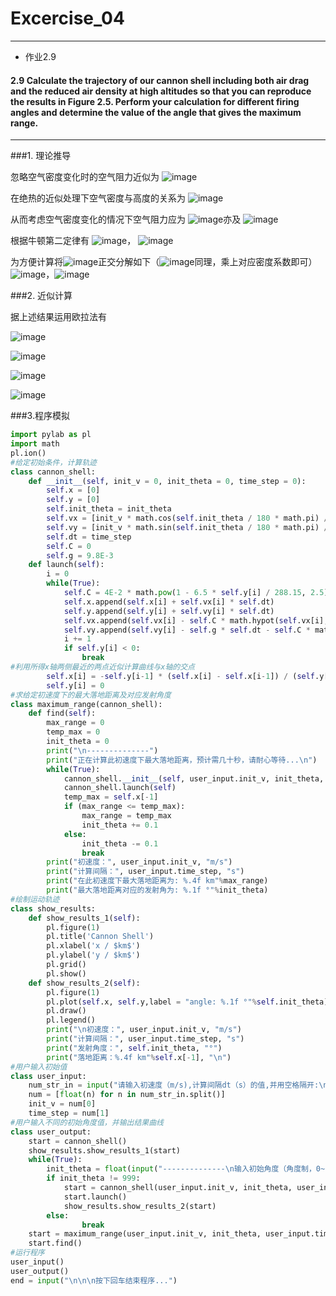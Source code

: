 # Excercise_04
***

* 作业2.9


#### 2.9 Calculate the trajectory of our cannon shell including both air drag and the reduced air density at high altitudes so that you can reproduce the results in Figure 2.5. Perform your calculation for different firing angles and determine the value of the angle that gives the maximum range.
***

###1. 理论推导
  
  忽略空气密度变化时的空气阻力近似为 ![image](https://github.com/ACGNnsj/compuational_physics_N2014301020001/blob/master/Excercise_05/CodeCogsEqn.gif?raw=true)
  
  在绝热的近似处理下空气密度与高度的关系为 ![image](https://github.com/ACGNnsj/compuational_physics_N2014301020001/blob/master/Excercise_05/CodeCogsEqn%20(2).gif?raw=true)
  
  从而考虑空气密度变化的情况下空气阻力应为 ![image](https://github.com/ACGNnsj/compuational_physics_N2014301020001/blob/master/Excercise_05/CodeCogsEqn%20(1).gif?raw=true)亦及 ![image](https://github.com/ACGNnsj/compuational_physics_N2014301020001/blob/master/Excercise_05/CodeCogsEqn%20(3).gif?raw=true)
  
根据牛顿第二定律有 ![image](https://github.com/ACGNnsj/compuational_physics_N2014301020001/blob/master/Excercise_05/CodeCogsEqn%20(8).gif?raw=true)， ![image](https://github.com/ACGNnsj/compuational_physics_N2014301020001/blob/master/Excercise_05/CodeCogsEqn%20(9).gif?raw=true)

为方便计算将![image](https://github.com/ACGNnsj/compuational_physics_N2014301020001/blob/master/Excercise_05/CodeCogsEqn%20(12).gif?raw=true)正交分解如下（![image](https://github.com/ACGNnsj/compuational_physics_N2014301020001/blob/master/Excercise_05/CodeCogsEqn%20(13).gif?raw=true)同理，乘上对应密度系数即可）![image](https://github.com/ACGNnsj/compuational_physics_N2014301020001/blob/master/Excercise_05/CodeCogsEqn%20(10).gif?raw=true)，![image](https://github.com/ACGNnsj/compuational_physics_N2014301020001/blob/master/Excercise_05/CodeCogsEqn%20(11).gif?raw=true)

###2. 近似计算

  据上述结果运用欧拉法有
  
  ![image](https://github.com/ACGNnsj/compuational_physics_N2014301020001/blob/master/Excercise_05/CodeCogsEqn%20(4).gif?raw=true)
  
  ![image](https://github.com/ACGNnsj/compuational_physics_N2014301020001/blob/master/Excercise_05/CodeCogsEqn%20(5).gif?raw=true)
  
  ![image](https://github.com/ACGNnsj/compuational_physics_N2014301020001/blob/master/Excercise_05/CodeCogsEqn%20(6).gif?raw=true)
  
  ![image](https://github.com/ACGNnsj/compuational_physics_N2014301020001/blob/master/Excercise_05/CodeCogsEqn%20(7).gif?raw=true)
  
###3.程序模拟

```python
import pylab as pl
import math
pl.ion()
#给定初始条件，计算轨迹
class cannon_shell:
    def __init__(self, init_v = 0, init_theta = 0, time_step = 0):
        self.x = [0]
        self.y = [0]
        self.init_theta = init_theta
        self.vx = [init_v * math.cos(self.init_theta / 180 * math.pi) / 1000]
        self.vy = [init_v * math.sin(self.init_theta / 180 * math.pi) / 1000]
        self.dt = time_step
        self.C = 0
        self.g = 9.8E-3
    def launch(self):
        i = 0
        while(True):
            self.C = 4E-2 * math.pow(1 - 6.5 * self.y[i] / 288.15, 2.5)
            self.x.append(self.x[i] + self.vx[i] * self.dt)
            self.y.append(self.y[i] + self.vy[i] * self.dt)
            self.vx.append(self.vx[i] - self.C * math.hypot(self.vx[i], self.vy[i]) * self.vx[i] * self.dt)
            self.vy.append(self.vy[i] - self.g * self.dt - self.C * math.hypot(self.vx[i], self.vy[i]) * self.vy[i] * self.dt)
            i += 1
            if self.y[i] < 0:
                break
#利用所得x轴两侧最近的两点近似计算曲线与x轴的交点
        self.x[i] = -self.y[i-1] * (self.x[i] - self.x[i-1]) / (self.y[i] - self.y[i-1]) + self.x[i-1]
        self.y[i] = 0
#求给定初速度下的最大落地距离及对应发射角度
class maximum_range(cannon_shell):
    def find(self):
        max_range = 0
        temp_max = 0
        init_theta = 0
        print("\n--------------")
        print("正在计算此初速度下最大落地距离，预计需几十秒，请耐心等待...\n")
        while(True):
            cannon_shell.__init__(self, user_input.init_v, init_theta, user_input.time_step)
            cannon_shell.launch(self)
            temp_max = self.x[-1]
            if (max_range <= temp_max):
                max_range = temp_max
                init_theta += 0.1
            else:
                init_theta -= 0.1
                break
        print("初速度：", user_input.init_v, "m/s")
        print("计算间隔：", user_input.time_step, "s")
        print("在此初速度下最大落地距离为: %.4f km"%max_range)
        print("最大落地距离对应的发射角为: %.1f °"%init_theta)
#绘制运动轨迹
class show_results:
    def show_results_1(self):
        pl.figure(1)
        pl.title('Cannon Shell')
        pl.xlabel('x / $km$')
        pl.ylabel('y / $km$')
        pl.grid()
        pl.show()
    def show_results_2(self):
        pl.figure(1)
        pl.plot(self.x, self.y,label = "angle: %.1f °"%self.init_theta)
        pl.draw()
        pl.legend()
        print("\n初速度：", user_input.init_v, "m/s")
        print("计算间隔：", user_input.time_step, "s")
        print("发射角度：", self.init_theta, "°")
        print("落地距离：%.4f km"%self.x[-1], "\n")
#用户输入初始值
class user_input:
    num_str_in = input("请输入初速度（m/s),计算间隔dt（s）的值,并用空格隔开:\n")
    num = [float(n) for n in num_str_in.split()]
    init_v = num[0]
    time_step = num[1]
#用户输入不同的初始角度值，并输出结果曲线
class user_output:
    start = cannon_shell()
    show_results.show_results_1(start)
    while(True):
        init_theta = float(input("--------------\n输入初始角度（角度制，0~180）（输入999开始计算最大落地距离）:\n"))
        if init_theta != 999:
            start = cannon_shell(user_input.init_v, init_theta, user_input.time_step)
            start.launch()
            show_results.show_results_2(start)
        else:
                break
    start = maximum_range(user_input.init_v, init_theta, user_input.time_step)
    start.find()
#运行程序
user_input()
user_output()
end = input("\n\n\n按下回车结束程序...")
```
